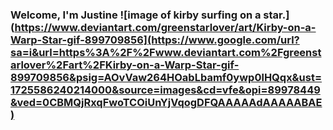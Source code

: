 ### Welcome, I'm Justine ![image of kirby surfing on a star.](https://www.deviantart.com/greenstarlover/art/Kirby-on-a-Warp-Star-gif-899709856](https://www.google.com/url?sa=i&url=https%3A%2F%2Fwww.deviantart.com%2Fgreenstarlover%2Fart%2FKirby-on-a-Warp-Star-gif-899709856&psig=AOvVaw264HOabLbamf0ywp0lHQqx&ust=1725586240214000&source=images&cd=vfe&opi=89978449&ved=0CBMQjRxqFwoTCOiUnYjVqogDFQAAAAAdAAAAABAE)

<!--
**jazangara/jazangara** is a ✨ _special_ ✨ repository because its `README.md` (this file) appears on your GitHub profile.

Here are some ideas to get you started:

- 🔭 I’m currently working on ...
- 🌱 I’m currently learning ...
- 👯 I’m looking to collaborate on ...
- 🤔 I’m looking for help with ...
- 💬 Ask me about ...
- 📫 How to reach me: ...
- 😄 Pronouns: ...
- ⚡ Fun fact: ...
-->
